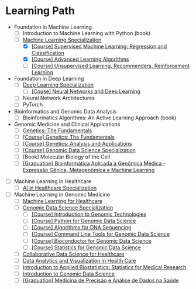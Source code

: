 # Learning Path

- Foundation in Machine Learning
  - [ ] Introduction to Machine Learning with Python (book)
  - [ ] [Machine Learning Specialization](https://www.deeplearning.ai/courses/machine-learning-specialization)
    - [X] [[Course] Supervised Machine Learning: Regression and Classification](https://www.coursera.org/learn/machine-learning)
    - [X] [[Course] Advanced Learning Algorithms](https://www.coursera.org/learn/advanced-learning-algorithms)
    - [ ] [[Course] Unsupervised Learning, Recommenders, Reinforcement Learning](https://www.coursera.org/learn/unsupervised-learning-recommenders-reinforcement-learning)
- Foundation in Deep Learning
  - [ ] [Deep Learning Specialization](https://www.coursera.org/specializations/deep-learning)
    - [ ] [[Couse] Neural Networks and Deep Learning](https://www.coursera.org/learn/neural-networks-deep-learning)
  - [ ] Neural Network Architectures
  - [ ] PyTorch
- Bioinformatics and Genomic Data Analysis
  - [ ] Bioinformatics Algorithms: An Active Learning Approach (book)
- Genomic Medicine and Clinical Applications
  - [ ] [Genetics: The Fundamentals](https://www.edx.org/learn/genetics/massachusetts-institute-of-technology-genetics-the-fundamentals)
  - [ ] [[Course] Genetics: The Fundamentals](https://www.edx.org/learn/genetics/massachusetts-institute-of-technology-genetics-the-fundamentals)
  - [ ] [[Course] Genetics: Analysis and Applications](https://www.edx.org/learn/genetics/massachusetts-institute-of-technology-genetics-analysis-and-applications)
  - [ ] [[Course] Genomic Data Science Specialization](https://www.coursera.org/specializations/genomic-data-science)
  - [ ] [Book] Molecular Biology of the Cell
  - [ ] [[Graduation] Bioinformática Aplicada a Genômica Médica - Expressão Gênica, Metagenômica e Machine Learning](https://ensino.einstein.br/pos_bioinformatica_aplicada_genomica_med_eg_p5406/p?sku=8988&cidade=sp)
- [ ] Machine Learning in Healthcare
  - [ ] [AI in Healthcare Specialization](https://www.coursera.org/specializations/ai-healthcare)
- [ ] Machine Learning in Genomic Medicine
  - [ ] [Machine Learning for Healthcare](https://ocw.mit.edu/courses/6-s897-machine-learning-for-healthcare-spring-2019)
  - [ ] [Genomic Data Science Specialization](https://www.coursera.org/specializations/genomic-data-science)
    - [ ] [[Course] Introduction to Genomic Technologies](https://www.coursera.org/learn/introduction-genomics)
    - [ ] [[Course] Python for Genomic Data Science](https://www.coursera.org/learn/python-genomics)
    - [ ] [[Course] Algorithms for DNA Sequencing](https://www.coursera.org/learn/dna-sequencing)
    - [ ] [[Course] Command Line Tools for Genomic Data Science](https://www.coursera.org/learn/genomic-tools)
    - [ ] [[Course] Bioconductor for Genomic Data Science](https://www.coursera.org/learn/bioconductor)
    - [ ] [[Course] Statistics for Genomic Data Science](https://www.coursera.org/learn/statistical-genomics)
  - [ ] [Collaborative Data Science for Healthcare](https://www.edx.org/learn/data-science/massachusetts-institute-of-technology-collaborative-data-science-for-healthcare)
  - [ ] [Data Analytics and Visualization in Health Care](https://www.edx.org/learn/data-analysis/rochester-institute-of-technology-data-analytics-and-visualization-in-health-care)
  - [ ] [Introduction to Applied Biostatistics: Statistics for Medical Research](https://www.edx.org/learn/biostatistics/osaka-university-introduction-to-applied-biostatistics-statistics-for-medical-research)
  - [ ] [Introduction to Genomic Data Science](https://www.edx.org/learn/bioinformatics/the-university-of-california-san-diego-introduction-to-genomic-data-science)
  - [ ] [[Graduation] Medicina de Precisão e Análise de Dados na Saúde](https://ensino.einstein.br/pos_medicina_precisao_analise_dados_saude_p14796/p?sku=10091&cidade=sp)

